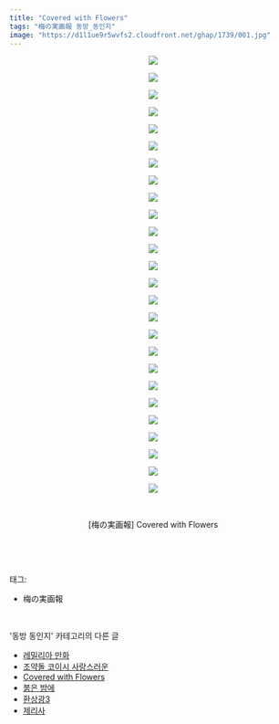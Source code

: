 ```yaml
---
title: "Covered with Flowers"
tags: "梅の実画報 동방_동인지"
image: "https://d1l1ue9r5wvfs2.cloudfront.net/ghap/1739/001.jpg"
---
```

<div class="article">
<p style="text-align: center; clear: none; float: none;"><img src="{{ site.imgserver9 }}/ghap/1739/001.jpg"/></p>
<p style="text-align: center; clear: none; float: none;"><img src="{{ site.imgserver9 }}/ghap/1739/002.jpg"/></p>
<p style="text-align: center; clear: none; float: none;"><img src="{{ site.imgserver9 }}/ghap/1739/003.jpg"/></p>
<p style="text-align: center; clear: none; float: none;"><img src="{{ site.imgserver9 }}/ghap/1739/004.jpg"/></p>
<p style="text-align: center; clear: none; float: none;"><img src="{{ site.imgserver9 }}/ghap/1739/005.jpg"/></p>
<p style="text-align: center; clear: none; float: none;"><img src="{{ site.imgserver9 }}/ghap/1739/006.jpg"/></p>
<p style="text-align: center; clear: none; float: none;"><img src="{{ site.imgserver9 }}/ghap/1739/007.jpg"/></p>
<p style="text-align: center; clear: none; float: none;"><img src="{{ site.imgserver9 }}/ghap/1739/008.jpg"/></p>
<p style="text-align: center; clear: none; float: none;"><img src="{{ site.imgserver9 }}/ghap/1739/009.jpg"/></p>
<p style="text-align: center; clear: none; float: none;"><img src="{{ site.imgserver9 }}/ghap/1739/010.jpg"/></p>
<p style="text-align: center; clear: none; float: none;"><img src="{{ site.imgserver9 }}/ghap/1739/011.jpg"/></p>
<p style="text-align: center; clear: none; float: none;"><img src="{{ site.imgserver9 }}/ghap/1739/012.jpg"/></p>
<p style="text-align: center; clear: none; float: none;"><img src="{{ site.imgserver9 }}/ghap/1739/013.jpg"/></p>
<p style="text-align: center; clear: none; float: none;"><img src="{{ site.imgserver9 }}/ghap/1739/014.jpg"/></p>
<p style="text-align: center; clear: none; float: none;"><img src="{{ site.imgserver9 }}/ghap/1739/015.jpg"/></p>
<p style="text-align: center; clear: none; float: none;"><img src="{{ site.imgserver9 }}/ghap/1739/016.jpg"/></p>
<p style="text-align: center; clear: none; float: none;"><img src="{{ site.imgserver9 }}/ghap/1739/017.jpg"/></p>
<p style="text-align: center; clear: none; float: none;"><img src="{{ site.imgserver9 }}/ghap/1739/018.jpg"/></p>
<p style="text-align: center; clear: none; float: none;"><img src="{{ site.imgserver9 }}/ghap/1739/019.jpg"/></p>
<p style="text-align: center; clear: none; float: none;"><img src="{{ site.imgserver9 }}/ghap/1739/020.jpg"/></p>
<p style="text-align: center; clear: none; float: none;"><img src="{{ site.imgserver9 }}/ghap/1739/021.jpg"/></p>
<p style="text-align: center; clear: none; float: none;"><img src="{{ site.imgserver9 }}/ghap/1739/022.jpg"/></p>
<p style="text-align: center; clear: none; float: none;"><img src="{{ site.imgserver9 }}/ghap/1739/023.jpg"/></p>
<p style="text-align: center; clear: none; float: none;"><img src="{{ site.imgserver9 }}/ghap/1739/024.jpg"/></p>
<p style="text-align: center; clear: none; float: none;"><img src="{{ site.imgserver9 }}/ghap/1739/025.jpg"/></p>
<p style="text-align: center; clear: none; float: none;"><img src="{{ site.imgserver9 }}/ghap/1739/026.jpg"/></p>
<p style="text-align: center; clear: none; float: none;"><br/></p>
<p style="text-align: center; clear: none; float: none;">[梅の実画報] Covered with Flowers</p>
<p><br/></p>
</div><br/>
<div class="tagTrail">
<p>태그: </p>
<ul>
<li>梅の実画報</li>
</ul>
</div><br/>
<div class="another">
<p>'동방 동인지' 카테고리의 다른 글</p>
<ul>
<li><a href="/ghap_1742">레밀리아 만화</a></li>
<li><a href="/ghap_1741">조약돌 코이시 사랑스러운</a></li>
<li><a href="/ghap_1739">Covered with Flowers</a></li>
<li><a href="/ghap_1738">붉은 밤에</a></li>
<li><a href="/ghap_1736">환상광3</a></li>
<li><a href="/ghap_1735">제리사</a></li>
</ul>
</div><br/>
<div class="cb_module cb_fluid">
<div class="cb_wrt cb_profile">
</div><!-- commentList close -->
</div><br/>
